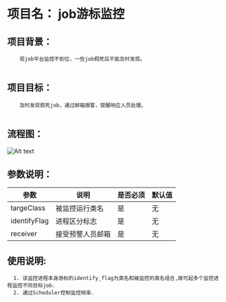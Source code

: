 # 项目名： job游标监控
## 项目背景：
```
    现job平台监控不到位，一些job假死后不能及时发现。
    
```
## 项目目标：
```
    及时发现假死job，通过邮箱报警，提醒响应人员处理。
    
```
## 流程图：
![Alt text](http://gitlab.corp.anjuke.com/ruiwang_h214/design/raw/master/%E7%9B%91%E6%8E%A7job2.png "Optional title")

## 参数说明：

参数|说明|是否必须|默认值
 ---|---|---|---
targeClass|被监控运行类名|是|无
identifyFlag|进程区分标志|是|无
receiver|接受预警人员邮箱|是|无
## 使用说明:
```
  1. 该监控进程本身游标的identify_flag为类名和被监控的类名组合,故可起多个监控进程监控不同目标job.
  2. 通过Scheduler控制监控频率.
```
